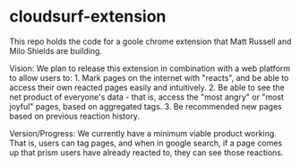# cloudsurf-extension

This repo holds the code for a goole chrome extension that Matt Russell and Milo Shields are building.

Vision: We plan to release this extension in combination with a web platform to allow users to:
          1. Mark pages on the internet with "reacts", and be able to access their own reacted pages easily and intuitively.
          2. Be able to see the net product of everyone's data - that is, access the "most angry" or "most joyful" pages, based on aggregated tags.
          3. Be recommended new pages based on previous reaction history.

Version/Progress:
  We currently have a minimum viable product working. That is, users can tag pages, and when in google search, if a page comes up that
prism users have already reacted to, they can see those reactions.
